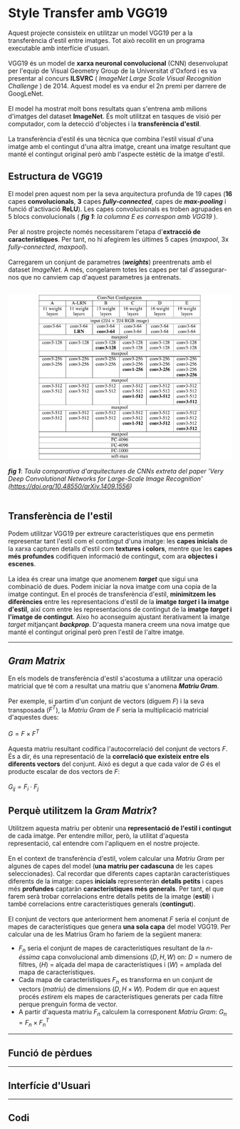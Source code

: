 # Style Transfer amb VGG19

Aquest projecte consisteix en utilitzar un model VGG19 per a la transferència d'estil entre imatges. Tot això recollit en un programa executable amb interfície d'usuari.<br><br>VGG19 és un model de **xarxa neuronal convolucional** (CNN) desenvolupat per l'equip de Visual Geometry Group de la Universitat d'Oxford i es va presentar al concurs **ILSVRC** ( *ImageNet Large Scale Visual Recognition Challenge* ) de 2014. Aquest model es va endur el 2n premi per darrere de GoogLeNet.<br><br>El model ha mostrat molt bons resultats quan s'entrena amb milions d'imatges del dataset **ImageNet**. És molt utilitzat en tasques de visió per computador, com la detecció d'objectes i la **transferència d'estil**.<br><br>La transferència d'estil és una tècnica que combina l'estil visual d'una imatge amb el contingut d'una altra imatge, creant una imatge resultant que manté el contingut original però amb l'aspecte estètic de la imatge d'estil.

## Estructura de VGG19

El model pren aquest nom per la seva arquitectura profunda de 19 capes (**16** capes **convolucionals**, **3** capes ***fully-connected***, capes de ***max-pooling*** i funció d'activació **ReLU**). Les capes convolucionals es troben agrupades en 5 blocs convolucionals ( ***fig 1***: *la columna E es correspon amb VGG19* ).<br><br>Per al nostre projecte només necessitarem l'etapa d'**extracció de característiques**. Per tant, no hi afegirem les últimes 5 capes (*maxpool*, 3x *fully-connected*, *maxpool*).<br><br>Carregarem un conjunt de parametres (***weights***) preentrenats amb el dataset *ImageNet*. A més, congelarem totes les capes per tal d'assegurar-nos que no canviem cap d'aquest parametres ja entrenats.<br><br>

<p align="center">
  <img src="CNN_architectures.png" alt="arquitectures de CNNs">
</p>

***fig 1***: *Taula comparativa d'arquitectures de CNNs extreta del paper 'Very Deep Convolutional Networks for Large-Scale Image Recognition' (https://doi.org/10.48550/arXiv.1409.1556)* <br><br>

## Transferència de l'estil

Podem utilitzar VGG19 per extreure característiques que ens permetin representar tant l'estil com el contingut d'una imatge: les **capes inicials** de la xarxa capturen detalls d'estil com **textures i colors**, mentre que les **capes més profundes** codifiquen informació de contingut, com ara **objectes i escenes**.<br><br>La idea és crear una imatge que anomenem ***target*** que sigui una combinació de dues. Podem iniciar la nova imatge com una copia de la imatge contingut. En el procés de transferència d'estil, **minimitzem les diferències** entre les representacions d'estil de la **imatge *target* i la imatge d'estil**, així com entre les representacions de contingut de la **imatge *target* i l'imatge de contingut**. Aixo ho aconseguim ajustant iterativament la imatge *target* mitjançant ***backprop***. D'aquesta manera creem una nova imatge que manté el contingut original però pren l'estil de l'altre imatge.
___
## *Gram Matrix*

En els models de transferència d'estil s'acostuma a utilitzar una operació matricial que té com a resultat una matriu que s'anomena ***Matriu Gram***.<br><br>Per exemple, si partim d'un conjunt de vectors (diguem $F$) i la seva transposada ($F^T$), la *Matriu Gram* de $F$ seria la multiplicació matricial d'aquestes dues:<br><br>$G = F \times F^T$<br><br>Aquesta matriu resultant codifica l'autocorrelació del conjunt de vectors $F$. És a dir, és una representació de la **correlació que existeix entre els diferents vectors** del conjunt. Aixó es degut a que cada valor de $G$ és el producte escalar de dos vectors de $F$:<br><br>$G_{ij} = F_i \cdot F_j$

## Perquè utilitzem la *Gram Matrix*?

Utilitzem aquesta matriu per obtenir una **representació de l'estil i contingut** de cada imatge. Per entendre millor, però, la utilitat d'aquesta representació, cal entendre com l'apliquem en el nostre projecte.<br><br>En el context de transferència d'estil, volem calcular una *Matriu Gram* per algunes de capes del model (**una matriu per cadascuna** de les capes seleccionades). Cal recordar que diferents capes captaràn característiques diferents de la imatge: capes **inicials** representeràn **detalls petits** i capes més **profundes** captaràn **característiques més generals**. Per tant, el que farem serà trobar correlacions entre detalls petits de la imatge (**estil**) i també correlacions entre característiques generals (**contingut**).<br><br>El conjunt de vectors que anteriorment hem anomenat $F$ seria el conjunt de mapes de característiques  que genera **una sola capa** del model VGG19. Per calcular una de les Matrius Gram ho fariem de la següent manera:
* $F_n$ seria el conjunt de mapes de característiques resultant de la *n-éssima* capa convolucional amb dimensions $(D, H, W)$ on: $D$ = numero de filtres, $(H)$ = alçada del mapa de característiques i $(W)$ = amplada del mapa de característiques.
* Cada mapa de característiques $F_n$ es transforma en un conjunt de vectors (*matriu*) de dimensions $(D, H \times W)$. Podem dir que en aquest procés *estirem* els mapes de característiques generats per cada filtre perque prenguin forma de vector.
* A partir d'aquesta matriu $F_n$ calculem la corresponent *Matriu Gram*: $G_n = F_n \times F_n^T$
___
## Funció de pèrdues

___
## Interfície d'Usuari

___
## Codi

